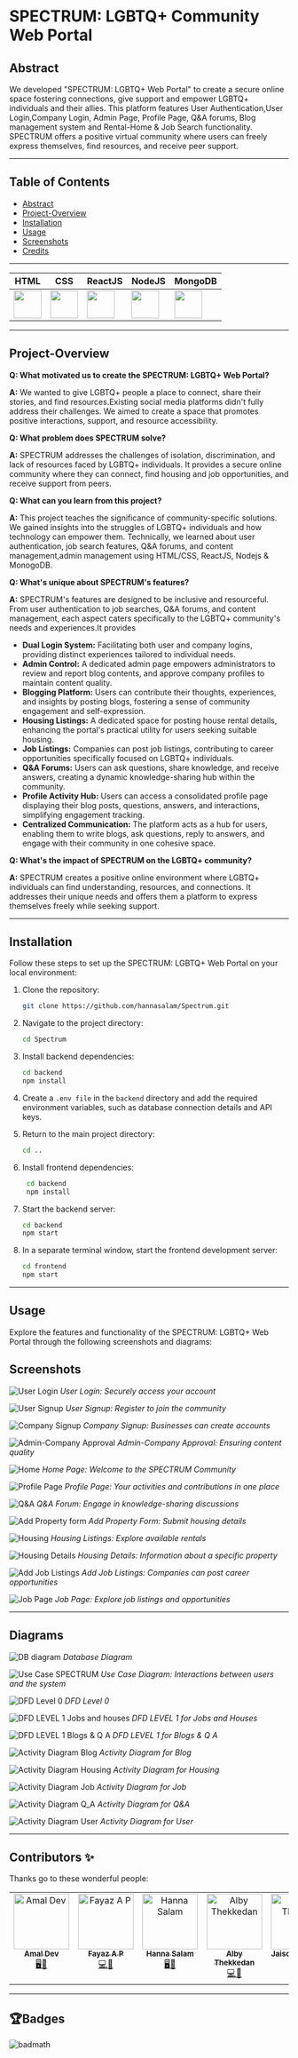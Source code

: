 # SPECTRUM: LGBTQ+ Community Web Portal

## Abstract

We developed "SPECTRUM: LGBTQ+ Web Portal" to create a secure online space fostering connections, give support and empower LGBTQ+ individuals and their allies. This platform features User Authentication,User Login,Company Login, Admin Page, Profile Page, Q&A forums, Blog management system and Rental-Home & Job  Search functionality. SPECTRUM offers a positive virtual community where users can freely express themselves, find resources, and receive peer support.

---

## Table of Contents 
- [Abstract](#abstract)
- [Project-Overview](#project-overview)
- [Installation](#installation)
- [Usage](#usage)
- [Screenshots](#screenshots)
- [Credits](#credits)

---

| HTML                                                      | CSS                                                      | ReactJS                                                      | NodeJS                                                      | MongoDB                                                      |
|-----------------------------------------------------------|----------------------------------------------------------|-------------------------------------------------------------|-------------------------------------------------------------|-------------------------------------------------------------|
| <img height="50" src="https://user-images.githubusercontent.com/25181517/192158954-f88b5814-d510-4564-b285-dff7d6400dad.png"> | <img height="50" src="https://user-images.githubusercontent.com/25181517/183898674-75a4a1b1-f960-4ea9-abcb-637170a00a75.png"> | <img height="50" src="https://user-images.githubusercontent.com/25181517/183897015-94a058a6-b86e-4e42-a37f-bf92061753e5.png"> | <img height="50" src="https://user-images.githubusercontent.com/25181517/183568594-85e280a7-0d7e-4d1a-9028-c8c2209e073c.png"> | <img height="50" src="https://user-images.githubusercontent.com/25181517/182884177-d48a8579-2cd0-447a-b9a6-ffc7cb02560e.png"> |

---

## Project-Overview

**Q: What motivated us to create the SPECTRUM: LGBTQ+ Web Portal?**

**A:** We wanted to give LGBTQ+ people a place to connect, share their stories, and find resources.Existing social media platforms didn't fully address their challenges. We aimed to create a space that promotes positive interactions, support, and resource accessibility.


**Q: What problem does SPECTRUM solve?**

**A:** SPECTRUM addresses the challenges of isolation, discrimination, and lack of resources faced by LGBTQ+ individuals. It provides a secure online community where they can connect, find housing and job opportunities, and receive support from peers.

**Q: What can you learn from this project?**

**A:** This project teaches the significance of community-specific solutions. We gained insights into the struggles of LGBTQ+ individuals and how technology can empower them. Technically, we learned about user authentication, job search features, Q&A forums, and content management,admin management using  HTML/CSS, ReactJS, Nodejs & MonogoDB.

**Q: What's unique about SPECTRUM's features?**

**A:** SPECTRUM's features are designed to be inclusive and resourceful. From user authentication to job searches, Q&A forums, and content management, each aspect caters specifically to the LGBTQ+ community's needs and experiences.It provides 

- **Dual Login System:** Facilitating both user and company logins, providing distinct experiences tailored to individual needs.
- **Admin Control:** A dedicated admin page empowers administrators to review and report blog contents, and approve company profiles to maintain content quality.
- **Blogging Platform:** Users can contribute their thoughts, experiences, and insights by posting blogs, fostering a sense of community engagement and self-expression.
- **Housing Listings:** A dedicated space for posting house rental details, enhancing the portal's practical utility for users seeking suitable housing.
- **Job Listings:** Companies can post job listings, contributing to career opportunities specifically focused on LGBTQ+ individuals.
- **Q&A Forums:** Users can ask questions, share knowledge, and receive answers, creating a dynamic knowledge-sharing hub within the community.
- **Profile Activity Hub:** Users can access a consolidated profile page displaying their blog posts, questions, answers, and interactions, simplifying engagement tracking.
- **Centralized Communication:** The platform acts as a hub for users, enabling them to write blogs, ask questions, reply to answers, and engage with their community in one cohesive space.

 

**Q: What's the impact of SPECTRUM on the LGBTQ+ community?**

**A:** SPECTRUM creates a positive online environment where LGBTQ+ individuals can find understanding, resources, and connections. It addresses their unique needs and offers them a platform to express themselves freely while seeking support.

---

## Installation

Follow these steps to set up the SPECTRUM: LGBTQ+ Web Portal on your local environment:

1. Clone the repository:
   ```bash
   git clone https://github.com/hannasalam/Spectrum.git

2. Navigate to the project directory:

   ```bash
   cd Spectrum
3. Install backend dependencies:

   ```bash
   cd backend
   npm install
4. Create a `.env file` in the `backend` directory and add the required environment variables, such as database connection details and API keys.
5. Return to the main project directory:
   ```bash
   cd ..
6. Install frontend dependencies:
   ```bash
    cd backend
    npm install
7. Start the backend server:
   ```bash
   cd backend
   npm start
8. In a separate terminal window, start the frontend development server:
   ```bash
   cd frontend
   npm start

---

## Usage

Explore the features and functionality of the SPECTRUM: LGBTQ+ Web Portal through the following screenshots and diagrams:

## Screenshots

![User Login](images/User%20Login.jpeg)
*User Login: Securely access your account*

![User Signup](images/User%20SIgnup.jpeg)
*User Signup: Register to join the community*

![Company Signup](images/Company%20Signup.jpeg)
*Company Signup: Businesses can create accounts*

![Admin-Company Approval](images/Admin-Company%20Approval.jpeg)
*Admin-Company Approval: Ensuring content quality*

![Home](images/Home.jpeg)
*Home Page: Welcome to the SPECTRUM Community*

![Profile Page](images/Profile%20Page.jpeg)
*Profile Page: Your activities and contributions in one place*

![Q&A](images/Q%26A.jpeg)
*Q&A Forum: Engage in knowledge-sharing discussions*

![Add Property form](images/Add%20Property%20form.jpeg)
*Add Property Form: Submit housing details*

![Housing](images/Housing.jpeg)
*Housing Listings: Explore available rentals*

![Housing Details](images/Housing%20Details.jpeg)
*Housing Details: Information about a specific property*

![Add Job Listings](images/Add%20Job%20Listings.jpeg)
*Add Job Listings: Companies can post career opportunities*

![Job Page](images/Job%20Page.jpeg)
*Job Page: Explore job listings and opportunities*

---

## Diagrams

![DB diagram](images/DB%20diagram.jpg)
*Database Diagram*

![Use Case SPECTRUM](images/Use%20Case%20SPECTRUM.png)
*Use Case Diagram: Interactions between users and the system*

![DFD Level 0](images/DFD%20Level%200.png)
*DFD Level 0*

![DFD LEVEL 1 Jobs and houses](images/DFD%20LEVEL%201%20Jobs%20and%20houses.png)
*DFD LEVEL 1 for Jobs and Houses*

![DFD LEVEL 1 Blogs & Q A](images/DFD%20LEVEL%201%20Blogs%20%26%20Q%20A.png)
*DFD LEVEL 1 for Blogs & Q A*

![Activity Diagram Blog](images/Activity%20Diagram%20Blog.png)
*Activity Diagram for Blog*

![Activity Diagram Housing](images/Activity%20Diagram%20Housing.jpg)
*Activity Diagram for Housing*

![Activity Diagram Job](images/Activity%20Diagram%20Job.jpeg)
*Activity Diagram for Job*

![Activity Diagram Q_A](images/Activity%20Diagram%20Q_A.png)
*Activity Diagram for Q&A*

![Activity Diagram User](images/Activity%20Diagram%20User.png)
*Activity Diagram for User*

---

## Contributors ✨

Thanks go to these wonderful people:

<table>
  <tbody>
    <tr>
      <td align="center" valign="top" width="14.28%">
        <a href="https://github.com/amaldevcd">
          <img src="https://github.com/amaldevcd.png" width="100px;" alt="Amal Dev"/><br />
          <sub><b>Amal Dev</b></sub>
        </a><br />
        <a href="https://github.com/amaldevcd" title="GitHub Profile">🖥️🔧</a>
      </td>
      <td align="center" valign="top" width="14.28%">
        <a href="https://github.com/fayazap">
          <img src="https://github.com/fayazap.png" width="100px;" alt="Fayaz A P"/><br />
          <sub><b>Fayaz A P</b></sub>
        </a><br />
        <a href="https://github.com/fayazap" title="GitHub Profile">💻🎨</a>
      </td>
      <td align="center" valign="top" width="14.28%">
        <a href="https://github.com/hannasalam">
          <img src="https://github.com/hannasalam.png" width="100px;" alt="Hanna Salam"/><br />
          <sub><b>Hanna Salam</b></sub>
        </a><br />
        <a href="https://github.com/hannasalam" title="GitHub Profile">🖥️🔧</a>
      </td>
      <td align="center" valign="top" width="14.28%">
        <a href="https://github.com/albymat32">
          <img src="https://github.com/albymat32.png" width="100px;" alt="Alby Thekkedan"/><br />
          <sub><b>Alby Thekkedan</b></sub>
        </a><br />
        <a href="https://github.com/albymat32" title="GitHub Profile">💻🎨</a>
      </td>
      <td align="center" valign="top" width="14.28%">
        <a href="https://github.com/jaison080">
          <img src="https://github.com/jaison080.png" width="100px;" alt="Jaison Thomas"/><br />
          <sub><b>Jaison Thomas</b></sub>
        </a><br />
        <a href="https://github.com/jaison080" title="GitHub Profile">💻📢</a>
      </td>
    </tr>
  </tbody>
</table>

---

 

## 🏆Badges

![badmath](https://img.shields.io/github/languages/top/lernantino/badmath)
